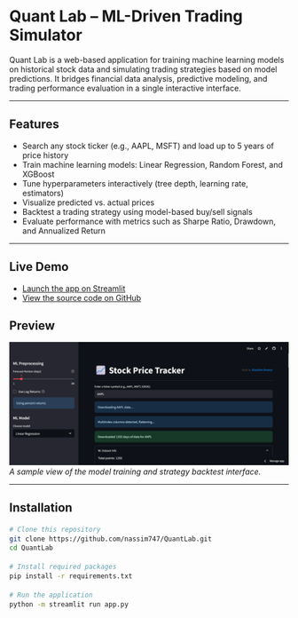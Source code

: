 # Quant Lab – ML-Driven Trading Simulator

Quant Lab is a web-based application for training machine learning models on historical stock data and simulating trading strategies based on model predictions. It bridges financial data analysis, predictive modeling, and trading performance evaluation in a single interactive interface.

---

## Features

- Search any stock ticker (e.g., AAPL, MSFT) and load up to 5 years of price history
- Train machine learning models: Linear Regression, Random Forest, and XGBoost
- Tune hyperparameters interactively (tree depth, learning rate, estimators)
- Visualize predicted vs. actual prices
- Backtest a trading strategy using model-based buy/sell signals
- Evaluate performance with metrics such as Sharpe Ratio, Drawdown, and Annualized Return

---

## Live Demo

- [Launch the app on Streamlit](https://ameur-quantlab.streamlit.app/)
- [View the source code on GitHub](https://github.com/nassim747/QuantLab)

## Preview

![Quant Lab Screenshot](capture.png)
_A sample view of the model training and strategy backtest interface._

---

## Installation

```bash
# Clone this repository
git clone https://github.com/nassim747/QuantLab.git
cd QuantLab

# Install required packages
pip install -r requirements.txt

# Run the application
python -m streamlit run app.py
